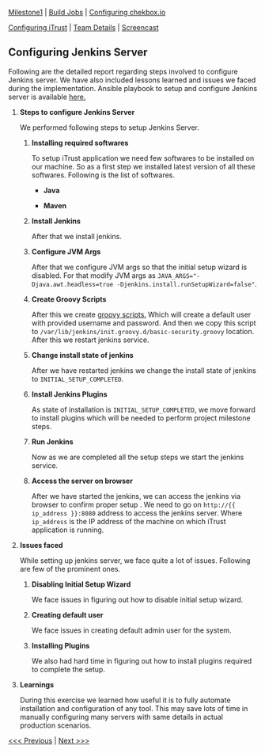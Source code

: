 [Milestone1](README.md) | [Build Jobs](JenkinsJobBuilder.md) | [Configuring chekbox.io](Checkbox.md)

[Configuring iTrust](ITrust.md) | [Team Details](Team.md) | [Screencast](Screencast.md)

Configuring Jenkins Server
----------------------------------

Following are the detailed report regarding steps involved to configure Jenkins server. We have also included lessons learned and issues we faced during the implementation. Ansible playbook to setup and configure Jenkins server is available [here.](/JenkinsSetup/setupJenkins.yml)

1. **Steps to configure Jenkins Server**

	We performed following steps to setup Jenkins Server.
	
	1. **Installing required softwares**
		
		To setup iTrust application we need few softwares to be installed on our machine. So as a first step we installed latest version of all these softwares. Following is the list of softwares.
		
		- **Java**
		
		- **Maven**
	
	2. **Install Jenkins**
	
		After that we install jenkins. 
	
	3. **Configure JVM Args**
	
		After that we configure JVM args so that the initial setup wizard is disabled. For that modify JVM args as `JAVA_ARGS="-Djava.awt.headless=true -Djenkins.install.runSetupWizard=false"`.
		
	4. **Create Groovy Scripts**
	
		After this we create [groovy scripts.](/JenkinsSetup/setupJenkins.yml) Which will create a default user with provided username and password. And then we copy this script to `/var/lib/jenkins/init.groovy.d/basic-security.groovy` location. After this we restart jenkins service.
		
	5. **Change install state of jenkins**
		
		After we have restarted jenkins we change the install state of jenkins to `INITIAL_SETUP_COMPLETED`.
		
	6. **Install Jenkins Plugins**
	
		As state of installation is `INITIAL_SETUP_COMPLETED`, we move forward to install plugins which will be needed to perform project milestone steps.

	7. **Run Jenkins**
	
		Now as we are completed all the setup steps we start the jenkins service. 
		
	8. **Access the server on browser**
	
		After we have started the jenkins, we can access the jenkins via browser to confirm proper setup . We need to go on `http://{{ ip_address }}:8080` address to access the jenkins server. Where `ip_address` is the IP address of the machine on which iTrust application is running.

2. **Issues faced**

	While setting up jenkins server, we face quite a lot of issues. Following are few of the prominent ones.
	
	1. **Disabling Initial Setup Wizard**
	
		We face issues in figuring out how to disable initial setup wizard. 
		
	2. **Creating default user**
	
		We face issues in creating default admin user for the system.

	3. **Installing Plugins**
	
		We also had hard time in figuring out how to install plugins required to complete the setup.
	
3. **Learnings**
	
	During this exercise we learned how useful it is to fully automate installation and configuration of any tool. This may save lots of time in manually configuring many servers with same details in actual production scenarios.
	
[<<< Previous](README.md) | [Next >>>](JenkinsJobBuilder.md)